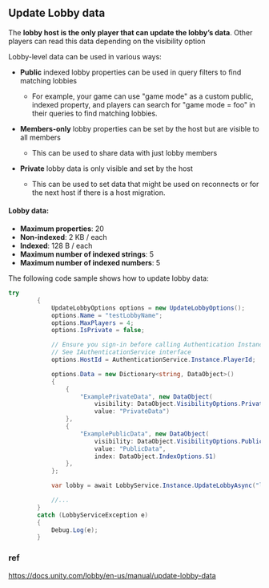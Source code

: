 ## Update Lobby data
The **lobby host is the only player that can update the lobby’s data**. Other players can read this data depending on the visibility option


Lobby-level data can be used in various ways:

-   **Public** indexed lobby properties can be used in query filters to find matching lobbies
    
    -   For example, your game can use "game mode" as a custom public, indexed property, and players can search for "game mode = foo" in their queries to find matching lobbies.
-   **Members-only** lobby properties can be set by the host but are visible to all members
    
    -   This can be used to share data with just lobby members
-   **Private** lobby data is only visible and set by the host
    
    -   This can be used to set data that might be used on reconnects or for the next host if there is a host migration.


#### Lobby data: 

-   **Maximum properties**: 20
-   **Non-indexed**: 2 KB / each
-   **Indexed**: 128 B / each
-   **Maximum number of indexed strings**: 5
-   **Maximum number of indexed numbers**: 5


The following code sample shows how to update lobby data:

```cs
try
        {
            UpdateLobbyOptions options = new UpdateLobbyOptions();
            options.Name = "testLobbyName";
            options.MaxPlayers = 4;
            options.IsPrivate = false;

            // Ensure you sign-in before calling Authentication Instance
            // See IAuthenticationService interface
            options.HostId = AuthenticationService.Instance.PlayerId;

            options.Data = new Dictionary<string, DataObject>()
            {
                {
                    "ExamplePrivateData", new DataObject(
                        visibility: DataObject.VisibilityOptions.Private,
                        value: "PrivateData")
                },
                {
                    "ExamplePublicData", new DataObject(
                        visibility: DataObject.VisibilityOptions.Public,
                        value: "PublicData",
                        index: DataObject.IndexOptions.S1)
                },
            };

            var lobby = await LobbyService.Instance.UpdateLobbyAsync("lobbyId", options);

            //...
        }
        catch (LobbyServiceException e)
        {
            Debug.Log(e);
        }
```

### ref 
https://docs.unity.com/lobby/en-us/manual/update-lobby-data
